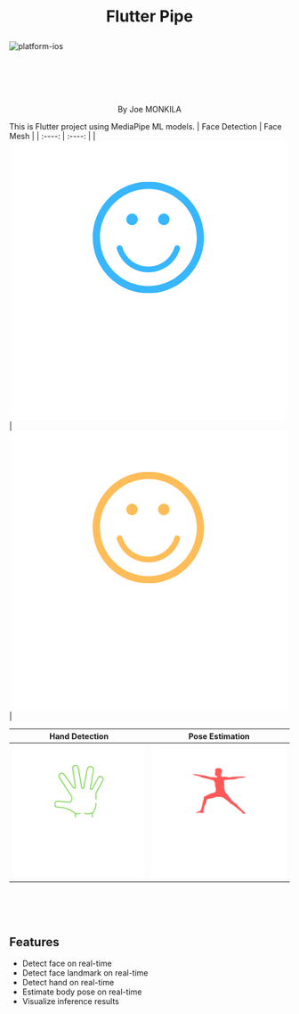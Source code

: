 # <p align="center"> Flutter Pipe </p>

![platform-ios](https://img.shields.io/badge/platform-ios%20%7C%20android-lightgrey)
<br>
<br>

<br>
<br>
<br>
<p align="center"> By Joe MONKILA </p>

This is Flutter project using MediaPipe ML models.
| Face Detection | Face Mesh |
| :----: | :----: |
| <img src="assets/images/smile_blue.png"> | <img src="assets/images/smile_yellow.png"> |

| Hand Detection | Pose Estimation |
| :----: | :----: |
| <img src="assets/images/hand_green.png"> | <img src="assets/images/pose_red.png"> |

<br>
<br>
<br>

## Features

- Detect face on real-time
- Detect face landmark on real-time
- Detect hand on real-time
- Estimate body pose on real-time
- Visualize inference results


<br>
<br>
<br>



<br>
<br>
<br>
